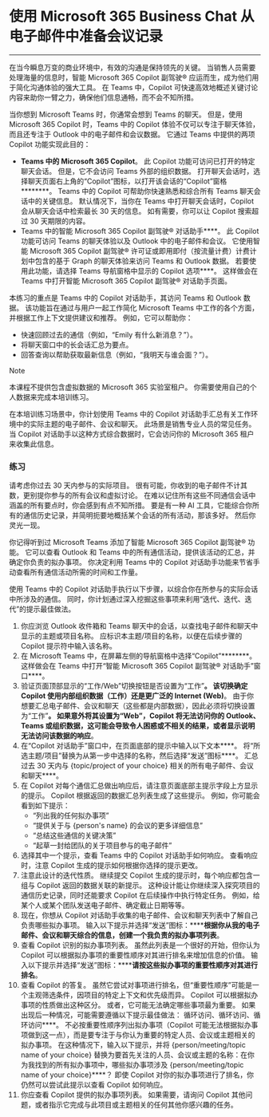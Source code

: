 
# 使用 Microsoft 365 Business Chat 从电子邮件中准备会议记录
---
在当今瞬息万变的商业环境中，有效的沟通是保持领先的关键。 当销售人员需要处理海量的信息时，智能 Microsoft 365 Copilot 副驾驶® 应运而生，成为他们用于简化沟通体验的强大工具。 在 Teams 中，Copilot 可快速高效地概述关键讨论内容来助你一臂之力，确保他们信息通畅，而不会不知所措。

当你想到 Microsoft Teams 时，你通常会想到 Teams 的聊天。 但是，使用 Microsoft 365 Copilot 时，Teams 中的 Copilot 体验不仅可以专注于聊天体验，而且还专注于 Outlook 中的电子邮件和会议数据。 它通过 Teams 中提供的两项 Copilot 功能实现此目的：

- **Teams 中的 Microsoft 365 Copilot**。 此 Copilot 功能可访问已打开的特定聊天会话。 但是，它不会访问 Teams 外部的组织数据。 打开聊天会话时，选择聊天页面右上角的“Copilot”图标，以打开该会话的“Copilot”窗格********。 Teams 中的 Copilot 可帮助你快速熟悉和综合所有 Teams 聊天会话中的关键信息。 默认情况下，当你在 Teams 中打开聊天会话时，Copilot 会从聊天会话中检索最长 30 天的信息。 如有需要，你可以让 Copilot 搜索超过 30 天期限的内容。
- Teams 中的智能 Microsoft 365 Copilot 副驾驶® 对话助手****。 此 Copilot 功能可访问 Teams 的聊天体验以及 Outlook 中的电子邮件和会议。 它使用智能 Microsoft 365 Copilot 副驾驶® 许可证或即用即付（按流量计费）计费计划中包含的基于 Graph 的聊天体验来访问 Teams 和 Outlook 数据。 若要使用此功能，请选择 Teams 导航窗格中显示的 Copilot 选项****。 这样做会在 Teams 中打开智能 Microsoft 365 Copilot 副驾驶® 对话助手页面。

本练习的重点是 Teams 中的 Copilot 对话助手，其访问 Teams 和 Outlook 数据。 该功能旨在通过与用户一起工作简化 Microsoft Teams 中工作的各个方面，并根据工作上下文提供建议和推荐。 例如，它可以帮助你：

- 快速回顾过去的通信（例如，“Emily 有什么新消息？”）。
- 将聊天窗口中的长会话汇总为要点。
- 回答查询以帮助获取最新信息（例如，“我明天与谁会面？”）。

> [!NOTE]
>  本课程不提供包含虚拟数据的 Microsoft 365 实验室租户。 你需要使用自己的个人数据来完成本培训练习。

在本培训练习场景中，你计划使用 Teams 中的 Copilot 对话助手汇总有关工作环境中的实际主题的电子邮件、会议和聊天。 此场景是销售专业人员的常见任务。 当 Copilot 对话助手以这种方式综合数据时，它会访问你的 Microsoft 365 租户来收集此信息。

### 练习

请考虑你过去 30 天内参与的实际项目。 很有可能，你收到的电子邮件不计其数，更别提你参与的所有会议和虚拟讨论。 在难以记住所有这些不同通信会话中涵盖的所有要点时，你会感到有点不知所措。 要是有一种 AI 工具，它能综合你所有的通信历史记录，并简明扼要地概括某个会话的所有活动，那该多好。 然后你灵光一现。

你记得听到过 Microsoft Teams 添加了智能 Microsoft 365 Copilot 副驾驶® 功能。 它可以查看 Outlook 和 Teams 中的所有通信活动，提供该活动的汇总，并确定你负责的拟办事项。 你决定利用 Teams 中的 Copilot 对话助手功能来节省手动查看所有通信活动所需的时间和工作量。

使用 Teams 中的 Copilot 对话助手执行以下步骤，以综合你在所参与的实际会话中所涉及的通信。 同时，你计划通过深入挖掘这些事项来利用“迭代、迭代、迭代”的提示最佳做法。

1. 你应浏览 Outlook 收件箱和 Teams 聊天中的会话，以查找电子邮件和聊天中显示的主题或项目名称。 应标识本主题/项目的名称，以便在后续步骤的 Copilot 提示符中输入该名称。
1. 在 Microsoft Teams 中，在屏幕左侧的导航窗格中选择“Copilot”********。 这样做会在 Teams 中打开“智能 Microsoft 365 Copilot 副驾驶® 对话助手”窗口****。
1. 验证页面顶部显示的“工作/Web”切换按钮是否设置为“工作”********。 该切换确定 Copilot 使用内部组织数据（工作）还是更广泛的 Internet (Web)********。 由于你想要汇总电子邮件、会议和聊天（这些都是内部数据），因此必须将切换设置为“工作”****。 如果意外将其设置为“Web”，Copilot 将无法访问你的 Outlook、Teams 或组织数据，这可能会导致令人困惑或不相关的结果，或者显示说明无法访问该数据的响应****。
1. 在“Copilot 对话助手”窗口中，在页面底部的提示中输入以下文本****。 将“所选主题/项目”替换为从第一步中选择的名称，然后选择“发送”图标****。 汇总过去 30 天内与 {topic/project of your choice} 相关的所有电子邮件、会议和聊天****。
1. 在 Copilot 对每个通信汇总做出响应后，请注意页面底部主提示字段上方显示的提示。 Copilot 根据返回的数据汇总列表生成了这些提示。 例如，你可能会看到如下提示：
   - “列出我的任何拟办事项”
   - “提供关于与 {person's name} 的会议的更多详细信息”
   - “总结这些通信的关键决策”
   - “起草一封给团队的关于项目参与的电子邮件”
1. 选择其中一个提示，查看 Teams 中的 Copilot 对话助手如何响应。 查看响应时，注意 Copilot 生成的提示如何根据你选择的提示更改。
1. 注意此设计的迭代性质。 继续提交 Copilot 生成的提示时，每个响应都包含一组与 Copilot 返回的数据关联的新提示。 这种设计能让你继续深入探究项目的通信历史记录，同时还能要求 Copilot 在后续操作中执行特定任务。 例如，给某个人或某个团队发送电子邮件、确定截止日期等等。
1. 现在，你想从 Copilot 对话助手收集的电子邮件、会议和聊天列表中了解自己负责哪些拟办事项。 输入以下提示并选择“发送”图标：******根据你从我的电子邮件、会议和聊天综合的信息，创建一个我负责的拟办事项列表**。
1. 查看 Copilot 识别的拟办事项列表。 虽然此列表是一个很好的开始，但你认为 Copilot 可以根据拟办事项的重要性顺序对其进行排名来增加信息的价值。 输入以下提示并选择“发送”图标：******请按这些拟办事项的重要性顺序对其进行排名**。
1. 查看 Copilot 的答复。 虽然它尝试对事项进行排名，但“重要性顺序”可能是一个主观筛选条件，因项目的特定上下文和优先级而异。 Copilot 可以根据拟办事项的性质做出这种区分。 或者，它可能无法确定哪些事项最为重要。 如果出现后一种情况，可能需要遵循以下提示最佳做法： 循环访问、循环访问、循环访问****。 不必按重要性顺序列出拟办事项（Copilot 可能无法根据拟办事项做到这一点），而是要专注于与你认为重要的特定人员、会议或主题相关的拟办事项。 在这种情况下，输入以下提示，并将 {person/meeting/topic name of your choice} 替换为要首先关注的人员、会议或主题的名称：在你为我找到的所有拟办事项中，哪些拟办事项涉及 {person/meeting/topic name of your choice}****？ 即使 Copilot 对你的拟办事项进行了排名，你仍然可以尝试此提示以查看 Copilot 如何响应。 
1. 你应查看 Copilot 提供的拟办事项列表。 如果需要，请询问 Copilot 其他问题，或者指示它完成与此项目或主题相关的任何其他你感兴趣的任务。
